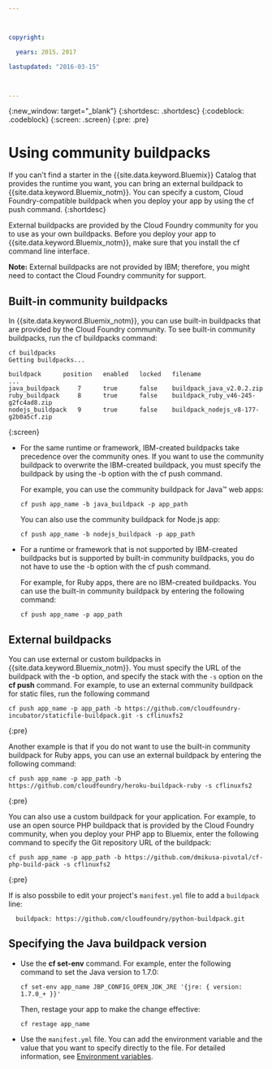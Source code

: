```yaml
---



copyright:

  years: 2015，2017

lastupdated: "2016-03-15"



---
```


{:new_window: target="_blank"}
{:shortdesc: .shortdesc}
{:codeblock: .codeblock}
{:screen: .screen}
{:pre: .pre}

# Using community buildpacks

If you can't find a starter in the {{site.data.keyword.Bluemix}} Catalog that provides the runtime you want, you can bring an external buildpack to {{site.data.keyword.Bluemix_notm}}. You can specify a custom, Cloud Foundry-compatible buildpack when you deploy your app by using the cf push command.
{:shortdesc}

External buildpacks are provided by the Cloud Foundry community for you to use as your own buildpacks. Before you deploy your app to {{site.data.keyword.Bluemix_notm}}, make sure that you install the cf command line interface.

**Note:** External buildpacks are not provided by IBM; therefore, you might need to contact the Cloud Foundry community for support.

## Built-in community buildpacks

In {{site.data.keyword.Bluemix_notm}}, you can use built-in buildpacks that are provided by the Cloud Foundry community. To see built-in community buildpacks, run the cf buildpacks command:

```
cf buildpacks
Getting buildpacks...

buildpack      position   enabled   locked   filename
...
java_buildpack     7      true      false    buildpack_java_v2.0.2.zip
ruby_buildpack     8      true      false    buildpack_ruby_v46-245-g2fc4ad8.zip
nodejs_buildpack   9      true      false    buildpack_nodejs_v8-177-g2b0a5cf.zip
```
{:screen}

<ul>

<li>
For the same runtime or framework, IBM-created buildpacks take precedence over the community ones. If you want to use the community buildpack to overwrite the IBM-created buildpack, you must specify the buildpack by using the -b option with the cf push command.
<p>For example, you can use the community buildpack for Java™ web apps:</p>
<pre class="pre"><code>cf push app_name -b java_buildpack -p app_path</code></pre>
<p>You can also use the community buildpack for Node.js app:</p>
<pre class="pre"><code>cf push app_name -b nodejs_buildpack -p app_path</code></pre>
</li>

<li>
<p>For a runtime or framework that is not supported by IBM-created buildpacks but is supported by built-in community buildpacks, you do not have to use the -b option with the cf push command.</p><p>For example, for Ruby apps, there are no IBM-created buildpacks. You can use the built-in community buildpack by entering the following command:</p>
<pre class="pre"><code>cf push app_name -p app_path</code></pre>
</li>
</ul>

## External buildpacks

You can use external or custom buildpacks in {{site.data.keyword.Bluemix_notm}}. You must specify the URL of the buildpack with the -b option, and specify the stack with the `-s` option on the **cf push** command. For example, to use an external community buildpack for static files, run the following command

```
cf push app_name -p app_path -b https://github.com/cloudfoundry-incubator/staticfile-buildpack.git -s cflinuxfs2
```
{:pre}

Another example is that if you do not want to use the built-in community buildpack for Ruby apps, you can use an external buildpack by entering the following command:

```
cf push app_name -p app_path -b https://github.com/cloudfoundry/heroku-buildpack-ruby -s cflinuxfs2
```
{:pre}

You can also use a custom buildpack for your application. For example, to use an open source PHP buildpack that is provided by the Cloud Foundry community, when you deploy your PHP app to Bluemix, enter the following command to specify the Git repository URL of the buildpack:

```
cf push app_name -p app_path -b https://github.com/dmikusa-pivotal/cf-php-build-pack -s cflinuxfs2
```
{:pre}

If is also possbile to edit your project's `manifest.yml` file to add a `buildpack` line:

```
  buildpack: https://github.com/cloudfoundry/python-buildpack.git
```


## Specifying the Java buildpack version

<ul>
<li>
Use the <strong>cf set-env</strong> command. For example, enter the following command to set the Java version to 1.7.0:
<pre class="pre"><code>cf set-env app_name JBP_CONFIG_OPEN_JDK_JRE &apos;{jre: { version: 1.7.0_+ }}&apos;</code></pre>
<p>Then, restage your app to make the change effective:</p>
<pre class="pre"><code>cf restage app_name</code></pre>
</li>
<li>
Use the <code>manifest.yml</code> file. You can add the environment variable and the value that you want to specify directly to the file. For detailed information, see <a href="https://docs.cloudfoundry.org/devguide/deploy-apps/manifest.html#env-block">Environment variables</a>.</li></ul>
